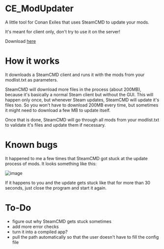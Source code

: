 # CE_ModUpdater
A little tool for Conan Exiles that uses SteamCMD to update your mods.

It's meant for client only, don't try to use it on the server!

Download [here](https://github.com/Tiress/CE_ModUpdater/releases/download/v0.1.0/CE_ModUpdater.7z)

# How it works
It downloads a SteamCMD client and runs it with the mods from your modlist.txt as parameters.

SteamCMD will download more files in the process (about 200MB), because it's basically a normal Steam client but without the GUI. This will happen only once, but whenever Steam updates, SteamCMD will update it's files too. So you won't have to download 200MB every time, but sometimes it might need to download a few MB to update itself.

Once that is done, SteamCMD will go through all mods from your modlist.txt to validate it's files and update them if necessary.

# Known bugs
It happened to me a few times that SteamCMD got stuck at the update process of mods. It looks something like this:

![image](https://user-images.githubusercontent.com/30245872/192832876-18669d1f-b890-4ca0-8b38-d337f6ea1751.png)

If it happens to you and the update gets stuck like that for more than 30 seconds, just close the program and start it again.

# To-Do
- figure out why SteamCMD gets stuck sometimes
- add more error checks
- turn it into a compiled app?
- pull the path automatically so that the user doesn't have to fill the config file
